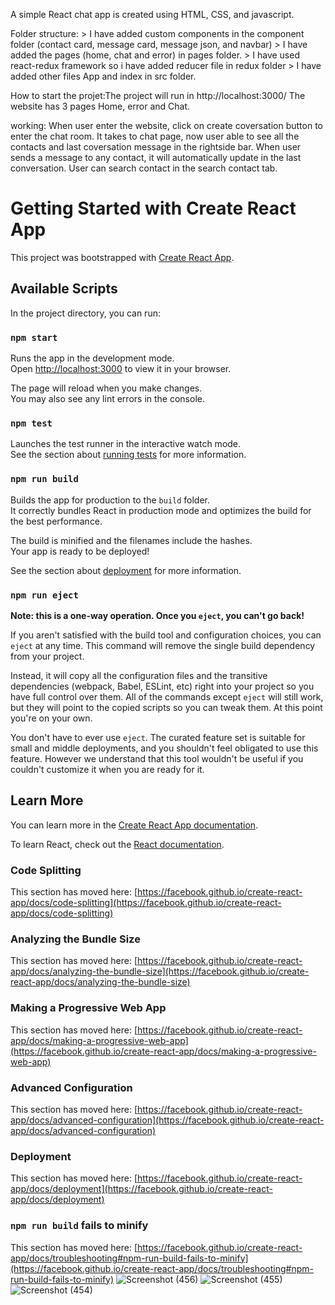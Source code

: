 A simple React chat app is created using HTML, CSS, and javascript.

Folder structure: > I have added custom components in the component folder (contact card, message card, message json, and navbar)
                  > I have added the pages (home, chat and error) in pages folder.
                  > I have used react-redux framework so i have added reducer file in redux folder
                  > I have added other files App and index in src folder.
         
 How to start the projet:The project will run in http://localhost:3000/
 The website has 3 pages Home, error  and Chat.
 
 working:
 When user enter the website, click on create coversation button to enter the chat room. 
 It takes to chat page, now user able to see all the contacts and last coversation message in the rightside bar.
 When user sends a message to any contact, it will automatically update in the last conversation.
 User can search contact in the search contact tab.
 
 
 
 
# Getting Started with Create React App

This project was bootstrapped with [Create React App](https://github.com/facebook/create-react-app).

## Available Scripts

In the project directory, you can run:

### `npm start`

Runs the app in the development mode.\
Open [http://localhost:3000](http://localhost:3000) to view it in your browser.

The page will reload when you make changes.\
You may also see any lint errors in the console.

### `npm test`

Launches the test runner in the interactive watch mode.\
See the section about [running tests](https://facebook.github.io/create-react-app/docs/running-tests) for more information.

### `npm run build`

Builds the app for production to the `build` folder.\
It correctly bundles React in production mode and optimizes the build for the best performance.

The build is minified and the filenames include the hashes.\
Your app is ready to be deployed!

See the section about [deployment](https://facebook.github.io/create-react-app/docs/deployment) for more information.

### `npm run eject`

**Note: this is a one-way operation. Once you `eject`, you can't go back!**

If you aren't satisfied with the build tool and configuration choices, you can `eject` at any time. This command will remove the single build dependency from your project.

Instead, it will copy all the configuration files and the transitive dependencies (webpack, Babel, ESLint, etc) right into your project so you have full control over them. All of the commands except `eject` will still work, but they will point to the copied scripts so you can tweak them. At this point you're on your own.

You don't have to ever use `eject`. The curated feature set is suitable for small and middle deployments, and you shouldn't feel obligated to use this feature. However we understand that this tool wouldn't be useful if you couldn't customize it when you are ready for it.

## Learn More

You can learn more in the [Create React App documentation](https://facebook.github.io/create-react-app/docs/getting-started).

To learn React, check out the [React documentation](https://reactjs.org/).

### Code Splitting

This section has moved here: [https://facebook.github.io/create-react-app/docs/code-splitting](https://facebook.github.io/create-react-app/docs/code-splitting)

### Analyzing the Bundle Size

This section has moved here: [https://facebook.github.io/create-react-app/docs/analyzing-the-bundle-size](https://facebook.github.io/create-react-app/docs/analyzing-the-bundle-size)

### Making a Progressive Web App

This section has moved here: [https://facebook.github.io/create-react-app/docs/making-a-progressive-web-app](https://facebook.github.io/create-react-app/docs/making-a-progressive-web-app)

### Advanced Configuration

This section has moved here: [https://facebook.github.io/create-react-app/docs/advanced-configuration](https://facebook.github.io/create-react-app/docs/advanced-configuration)

### Deployment

This section has moved here: [https://facebook.github.io/create-react-app/docs/deployment](https://facebook.github.io/create-react-app/docs/deployment)

### `npm run build` fails to minify

This section has moved here: [https://facebook.github.io/create-react-app/docs/troubleshooting#npm-run-build-fails-to-minify](https://facebook.github.io/create-react-app/docs/troubleshooting#npm-run-build-fails-to-minify)
![Screenshot (456)](https://github.com/M-Ankitha/React-chat-app/assets/122814756/f9860c5b-153a-430b-a1ce-660a04d8aa5c)
![Screenshot (455)](https://github.com/M-Ankitha/React-chat-app/assets/122814756/1059d913-9c4f-4f4a-8ce2-0c4b18cea25f)
![Screenshot (454)](https://github.com/M-Ankitha/React-chat-app/assets/122814756/e2e65a18-eb08-4880-9c73-2d4ef371f57d)
